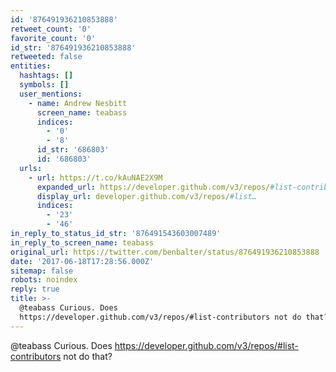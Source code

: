 ```yaml
---
id: '876491936210853888'
retweet_count: '0'
favorite_count: '0'
id_str: '876491936210853888'
retweeted: false
entities:
  hashtags: []
  symbols: []
  user_mentions:
    - name: Andrew Nesbitt
      screen_name: teabass
      indices:
        - '0'
        - '8'
      id_str: '686803'
      id: '686803'
  urls:
    - url: https://t.co/kAuNAE2X9M
      expanded_url: https://developer.github.com/v3/repos/#list-contributors
      display_url: developer.github.com/v3/repos/#list…
      indices:
        - '23'
        - '46'
in_reply_to_status_id_str: '876491543603007489'
in_reply_to_screen_name: teabass
original_url: https://twitter.com/benbalter/status/876491936210853888
date: '2017-06-18T17:28:56.000Z'
sitemap: false
robots: noindex
reply: true
title: >-
  @teabass Curious. Does
  https://developer.github.com/v3/repos/#list-contributors not do that?
---
```


@teabass Curious. Does https://developer.github.com/v3/repos/#list-contributors not do that?